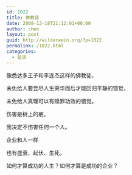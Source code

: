```yaml
---
id: 1022
title: 佛教徒
date: 2008-12-18T21:12:01+00:00
author: chen
layout: post
guid: http://wilderwein.org/?p=1022
permalink: /1022.html
categories:
  - 扯淡
---
```

像悉达多王子和李连杰这样的佛教徒，

未免给人要尝尽人生荣华而后才能回归平静的错觉，

未免给人真理可以有赎罪功效的错觉。</p> 

伤害是树上的疤。

我决定不伤害任何一个人。</p> 

企业和人一样

也有盛衰、起伏、生死。

如何才算成功的人生？如何才算是成功的企业？